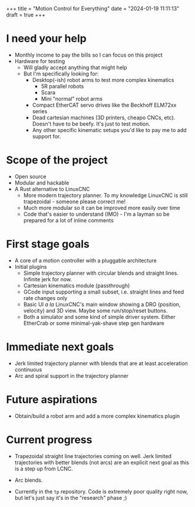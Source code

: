 +++
title = "Motion Control for Everything"
date = "2024-01-19 11:11:13"
draft = true
+++

# I need your help

- Monthly income to pay the bills so I can focus on this project
- Hardware for testing
  - Will gladly accept anything that might help
  - But I'm specifically looking for:
    - Desktop(-ish) robot arms to test more complex kinematics
      - 5R parallel robots
      - Scara
      - Mini "normal" robot arms
    - Compact EtherCAT servo drives like the Beckhoff ELM72xx series
    - Dead cartesian machines (3D printers, cheapo CNCs, etc). Doesn't have to be beefy. It's just
      to test motion.
    - Any other specific kinematic setups you'd like to pay me to add support for.

# Scope of the project

- Open source
- Modular and hackable
- A Rust alternative to LinuxCNC
  - More modern trajectory planner. To my knowledge LinuxCNC is still trapezoidal - someone please
    correct me!
  - Much more modular so it can be improved more easily over time
  - Code that's easier to understand (IMO) - I'm a layman so be prepared for a lot of inline
    comments

# First stage goals

- A core of a motion controller with a pluggable architecture
- Initial plugins
  - Simple trajectory planner with circular blends and straight lines. Infinite jerk for now.
  - Cartesian kinematics module (passthrough)
  - GCode input supporting a small subset, i.e. straight lines and feed rate changes only
  - Basic UI _a la_ LinuxCNC's main window showing a DRO (position, velocity) and 3D view. Maybe
    some run/stop/reset buttons.
  - Both a simulator and some kind of simple driver system. Either EtherCrab or some
    minimal-yak-shave step gen hardware

# Immediate next goals

- Jerk limited trajectory planner with blends that are at least acceleration continuous
- Arc and spiral support in the trajectory planner

# Future aspirations

- Obtain/build a robot arm and add a more complex kinematics plugin

# Current progress

- Trapezoidal straight line trajectories coming on well. Jerk limited trajectories with better
  blends (not arcs) are an explicit next goal as this is a step up from LCNC.

- Arc blends.

- Currently in the `tp` repository. Code is extremely poor quality right now, but let's just say
  it's in the "research" phase ;)
